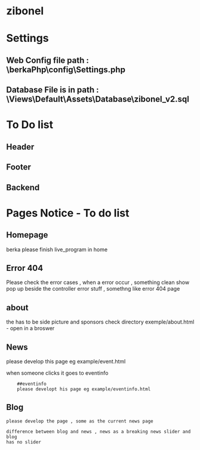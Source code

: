 # zibonel

# Settings
## Web Config file path : \berkaPhp\config\Settings.php

## Database File is in path : \Views\Default\Assets\Database\zibonel_v2.sql

# To Do list

## Header
## Footer
## Backend


# Pages Notice - To do list

## Homepage
berka please finish live_program in home


## Error 404
Please check the error cases , when a error occur , something
clean show pop up beside the controller error stuff , somethng like
error 404 page

## about
the has to be side picture and sponsors check directory exemple/about.html - open in a broswer

## News



 please develop this page eg example/event.html

 when someone clicks it goes to eventinfo

        ##eventinfo
        please developt his page eg example/eventinfo.html

 ##  Blog

    please develop the page , some as the current news page

    difference between blog and news , news as a breaking news slider and blog
    has no slider
